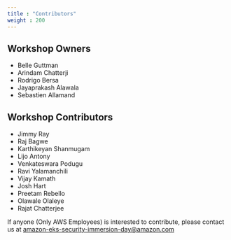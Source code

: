 ```yaml
---
title : "Contributors"
weight : 200
---
```


## Workshop Owners

* Belle Guttman
* Arindam Chatterji
* Rodrigo Bersa
* Jayaprakash Alawala
* Sebastien Allamand

## Workshop Contributors

* Jimmy Ray
* Raj Bagwe
* Karthikeyan Shanmugam
* Lijo Antony
* Venkateswara Podugu
* Ravi Yalamanchili
* Vijay Kamath
* Josh Hart
* Preetam Rebello
* Olawale Olaleye
* Rajat Chatterjee


If anyone (Only AWS Employees) is interested to contribute, please contact us at [amazon-eks-security-immersion-day@amazon.com](mailto:amazon-eks-security-immersion-day@amazon.com)

